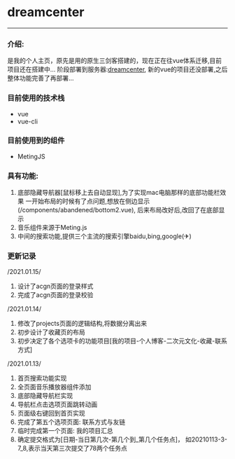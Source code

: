 # dreamcenter
---
### 介绍: 
是我的个人主页，原先是用的原生三剑客搭建的，现在正在往vue体系迁移,目前项目还在搭建中...
阶段部署到服务器:[dreamcenter](http://www.dreamcenter.top),
新的vue的项目还没部署,之后整体功能完善了再部署...

### 目前使用的技术栈
* vue
* vue-cli
### 目前使用到的组件
* MetingJS

### 具有功能:
1. 底部隐藏导航器[鼠标移上去自动显现],为了实现mac电脑那样的底部功能栏效果
   一开始布局的时候有了点问题,想放在侧边显示(/components/abandened/bottom2.vue),
   后来布局改好后,改回了在底部显示
2. 音乐组件来源于Meting.js
3. 中间的搜索功能,提供三个主流的搜索引擎baidu,bing,google(✈)

### 更新记录
/2021.01.15/
1. 设计了acgn页面的登录样式
2. 完成了acgn页面的登录校验

/2021.01.14/
1. 修改了projects页面的逻辑结构,将数据分离出来
2. 初步设计了收藏页的布局
3. 初步决定了各个选项卡的功能项目[我的项目-个人博客-二次元文化-收藏-联系方式]

/2021.01.13/
1. 首页搜索功能实现
2. 全页面音乐播放器组件添加
3. 底部隐藏导航栏实现
4. 导航栏点击选项页面跳转动画
5. 页面级右键回到首页实现
6. 完成了第五个选项页面: 联系方式与友链
7. 临时完成第一个页面: 我的项目汇总
8. 确定提交格式为[日期-当日第几次-第几个到_第几个任务点]，
   如20210113-3-7_8,表示当天第三次提交了78两个任务点